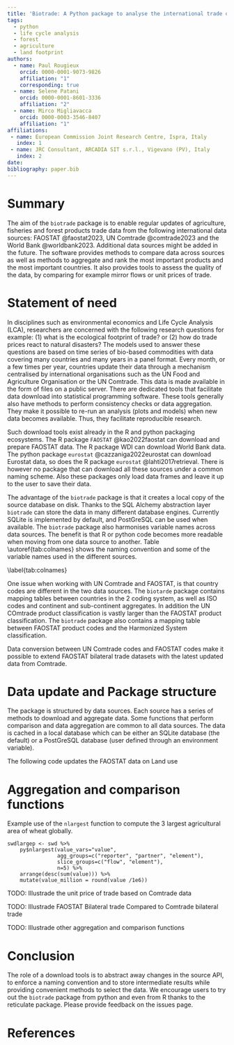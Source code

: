 ```yaml
---
title: 'Biotrade: A Python package to analyse the international trade of bio-based products'
tags:
  - python
  - life cycle analysis
  - forest
  - agriculture
  - land footprint
authors:
  - name: Paul Rougieux
    orcid: 0000-0001-9073-9826
    affiliation: "1"
    corresponding: true
  - name: Selene Patani
    orcid: 0000-0001-8601-3336
    affiliation: "2"
  - name: Mirco Migliavacca
    orcid: 0000-0003-3546-8407
    affiliation: "1"
affiliations:
 - name: European Commission Joint Research Centre, Ispra, Italy
   index: 1
 - name: JRC Consultant, ARCADIA SIT s.r.l., Vigevano (PV), Italy
   index: 2
date:
bibliography: paper.bib
---
```


<!-- Paper submission guidelines
https://joss.readthedocs.io/en/latest/submitting.html
-->

# Summary

The aim of the `biotrade` package is to enable regular updates of agriculture, fisheries 
and forest products trade data from the following international data sources: FAOSTAT 
@faostat2023, UN Comtrade @comtrade2023 and the World Bank @worldbank2023. Additional 
data sources might be added in the future. The software provides methods to compare data 
across sources as well as methods to aggregate and rank the most important products and 
the most important countries. It also provides tools to assess the quality of the data, 
by comparing for example mirror flows or unit prices of trade.


# Statement of need

In disciplines such as environmental economics and Life Cycle Analysis (LCA), 
researchers are concerned with the following research questions for example: (1) what is 
the ecological footprint of trade? or (2) how do trade prices react to natural 
disasters? The models used to answer these questions are based on time series of 
bio-based commodities with data covering many countries and many years in a panel 
format. Every month, or a few times per year, countries update their data through a 
mechanism centralised by international organisations such as the UN Food and Agriculture 
Organisation or the UN Comtrade. This data is made available in the form of files on a 
public server. There are dedicated tools that facilitate data download into statistical 
programming software. These tools generally also have methods to perform consistency 
checks or data aggregation. They make it possible to re-run an analysis (plots and 
models) when new data becomes available. Thus, they facilitate reproducible research. 

Such download tools exist already in the R and python packaging ecosystems. The R 
package `FAOSTAT` @kao2022faostat can download and prepare FAOSTAT data. The R package 
WDI can download World Bank data. The python package `eurostat` @cazzaniga2022eurostat 
can download Eurostat data, so does the R package `eurostat` @lahti2017retrieval. There 
is however no package that can download all these sources under a common naming scheme. 
Also these packages only load data frames and leave it up to the user to save their 
data.

The advantage of the `biotrade` package is that it creates a local copy of the source 
database on disk. Thanks to the SQL Alchemy abstraction layer `biotrade` can store the 
data in many different database engines. Currently SQLite is implemented by default, and 
PostGreSQL can be used when available. The `biotrade` package also harmonises variable 
names across data sources. The benefit is that R or python code becomes more readable 
when moving from one data source to another. Table \autoref{tab:colnames} shows the 
naming convention and some of the variable names used in the different sources.

\label{tab:colnames}

One issue when working with UN Comtrade and FAOSTAT, is that country codes are different 
in the two data sources. The `biotarde` package contains mapping tables between 
countries in the 2 coding system, as well as ISO codes and continent and sub-continent 
aggregates. In addition the UN COmtrade product classification is vastly larger than the 
FAOSTAT product classification. The `biotrade` package also contains a mapping table 
between FAOSTAT product codes and the Harmonized System classification. 

Data conversion between UN Comtrade codes and FAOSTAT codes make it possible to extend 
FAOSTAT bilateral trade datasets with the latest updated data from Comtrade.


# Data update and Package structure

The package is structured by data sources. Each source has a series of methods to 
download and aggregate data. Some functions that perform comparison and data aggregation 
are common to all data sources.
The data is cached in a local database which can be either an SQLite database (the 
default) or a PostGreSQL database (user defined through an environment variable).

The following code updates the FAOSTAT data on Land use



# Aggregation and comparison functions


Example use of the `nlargest` function to compute the 3 largest agricultural area of 
wheat globally.


```
swdlargep <- swd %>%
    py$nlargest(value_vars="value",
                agg_groups=c("reporter", "partner", "element"),
                slice_groups=c("flow", "element"),
                n=5) %>%
    arrange(desc(sum(value))) %>%
    mutate(value_million = round(value /1e6))
```



TODO: Illustrade the unit price of trade based on Comtrade data

TODO: Illustrade FAOSTAT Bilateral trade Compared to Comtrade bilateral trade

TODO: Illustrade other aggregation and comparison functions


# Conclusion 


The role of a download tools is to abstract away changes in the source API, to enforce a 
naming convention and to store intermediate results while providing convenient methods 
to select the data. We encourage users to try out the `biotrade` package from python and 
even from R thanks to the reticulate package. Please provide feedback on the issues 
page.




# References

